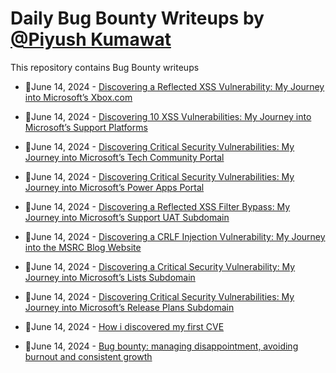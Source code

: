 # Daily Bug Bounty Writeups by [@Piyush Kumawat](https://twitter.com/piyush_supiy) 
This repository contains Bug Bounty writeups

<!-- BLOG-POST-LIST:START -->
 - 💯June 14, 2024 - [Discovering a Reflected XSS Vulnerability: My Journey into Microsoft’s Xbox.com](https://ibrahimxss.medium.com/discovering-a-reflected-xss-vulnerability-my-journey-into-microsofts-xbox-com-d607751be100?source=rss------bug_bounty-5) 

 - 💯June 14, 2024 - [Discovering 10 XSS Vulnerabilities: My Journey into Microsoft’s Support Platforms](https://ibrahimxss.medium.com/discovering-10-xss-vulnerabilities-my-journey-into-microsofts-support-platforms-b19c4e520c90?source=rss------bug_bounty-5) 

 - 💯June 14, 2024 - [Discovering Critical Security Vulnerabilities: My Journey into Microsoft’s Tech Community Portal](https://ibrahimxss.medium.com/discovering-critical-security-vulnerabilities-my-journey-into-microsofts-tech-community-portal-068505cd4316?source=rss------bug_bounty-5) 

 - 💯June 14, 2024 - [Discovering Critical Security Vulnerabilities: My Journey into Microsoft’s Power Apps Portal](https://ibrahimxss.medium.com/discovering-critical-security-vulnerabilities-my-journey-into-microsofts-power-apps-portal-86e28311448e?source=rss------bug_bounty-5) 

 - 💯June 14, 2024 - [Discovering a Reflected XSS Filter Bypass: My Journey into Microsoft’s Support UAT Subdomain](https://ibrahimxss.medium.com/discovering-a-reflected-xss-filter-bypass-my-journey-into-microsofts-support-uat-subdomain-f9be22d8d795?source=rss------bug_bounty-5) 

 - 💯June 14, 2024 - [Discovering a CRLF Injection Vulnerability: My Journey into the MSRC Blog Website](https://ibrahimxss.medium.com/discovering-a-crlf-injection-vulnerability-my-journey-into-the-msrc-blog-website-5285169adddb?source=rss------bug_bounty-5) 

 - 💯June 14, 2024 - [Discovering a Critical Security Vulnerability: My Journey into Microsoft’s Lists Subdomain](https://ibrahimxss.medium.com/discovering-a-critical-security-vulnerability-my-journey-into-microsofts-lists-subdomain-f3e95ce68929?source=rss------bug_bounty-5) 

 - 💯June 14, 2024 - [Discovering Critical Security Vulnerabilities: My Journey into Microsoft’s Release Plans Subdomain](https://ibrahimxss.medium.com/discovering-critical-security-vulnerabilities-my-journey-into-microsofts-release-plans-subdomain-c47621b2da2d?source=rss------bug_bounty-5) 

 - 💯June 14, 2024 - [How i discovered my first CVE](https://1-day.medium.com/how-i-discovered-my-first-cve-3692fab374ab?source=rss------bug_bounty-5) 

 - 💯June 14, 2024 - [Bug bounty: managing disappointment, avoiding burnout and consistent growth](https://medium.com/@un1tycyb3r/bug-bounty-managing-disappointment-avoiding-burnout-and-consistent-growth-df1e6195ca4e?source=rss------bug_bounty-5) 
<!-- BLOG-POST-LIST:END -->
